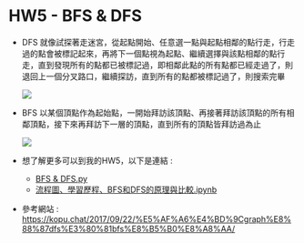 # HW5 - BFS & DFS
* DFS 就像試探著走迷宮，從起點開始、任意選一點與起點相鄰的點行走，行走過的點會被標記起來，再將下一個點視為起點、繼續選擇與該點相鄰的點行走，直到發現所有的點都已被標記過，即相鄰此點的所有點都已經走過了，則退回上一個分叉路口，繼續探訪，直到所有的點都被標記過了，則搜索完畢

  <img src="https://kopu.chat/wp-content/uploads/2017/09/dfs.png">
  
* BFS 以某個頂點作為起始點，一開始拜訪該頂點、再接著拜訪該頂點的所有相鄰頂點，接下來再拜訪下一層的頂點，直到所有的頂點皆拜訪過為止

  <img src="https://kopu.chat/wp-content/uploads/2017/09/bfs.png">
  
* 想了解更多可以到我的HW5，以下是連結 :
  * [BFS & DFS.py](https://github.com/eter0000/learningnotes/blob/master/HW5/BFS_06170210.py)
  * [流程圖、學習歷程、BFS和DFS的原理與比較.ipynb](https://github.com/eter0000/learningnotes/blob/master/HW5/%E6%B5%81%E7%A8%8B%E5%9C%96%E3%80%81%E5%AD%B8%E7%BF%92%E6%AD%B7%E7%A8%8B%E3%80%81BFS%E5%92%8CDFS%E7%9A%84%E5%8E%9F%E7%90%86%E8%88%87%E6%AF%94%E8%BC%83.ipynb)
  
* 參考網站 : https://kopu.chat/2017/09/22/%E5%AF%A6%E4%BD%9Cgraph%E8%88%87dfs%E3%80%81bfs%E8%B5%B0%E8%A8%AA/
